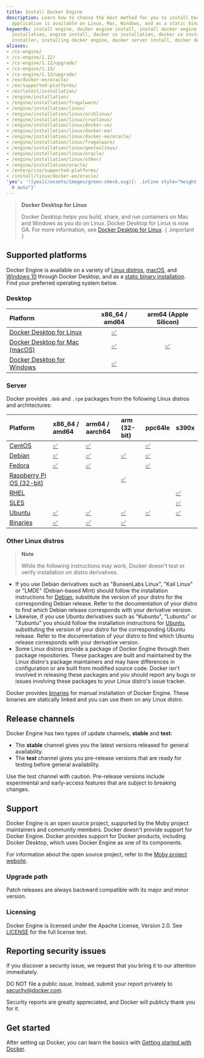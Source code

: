 ```yaml
---
title: Install Docker Engine
description: Learn how to choose the best method for you to install Docker Engine. This client-server
  application is available on Linux, Mac, Windows, and as a static binary.
keywords: install engine, docker engine install, install docker engine, docker engine
  installation, engine install, docker ce installation, docker ce install, engine
  installer, installing docker engine, docker server install, docker desktop vs docker engine
aliases:
- /cs-engine/
- /cs-engine/1.12/
- /cs-engine/1.12/upgrade/
- /cs-engine/1.13/
- /cs-engine/1.13/upgrade/
- /ee/docker-ee/oracle/
- /ee/supported-platforms/
- /en/latest/installation/
- /engine/installation/
- /engine/installation/frugalware/
- /engine/installation/linux/
- /engine/installation/linux/archlinux/
- /engine/installation/linux/cruxlinux/
- /engine/installation/linux/docker-ce/
- /engine/installation/linux/docker-ee/
- /engine/installation/linux/docker-ee/oracle/
- /engine/installation/linux/frugalware/
- /engine/installation/linux/gentoolinux/
- /engine/installation/linux/oracle/
- /engine/installation/linux/other/
- /engine/installation/oracle/
- /enterprise/supported-platforms/
- /install/linux/docker-ee/oracle/
'yes': '![yes](/assets/images/green-check.svg){: .inline style="height: 14px; margin:
  0 auto"}'
---
```


> **Docker Desktop for Linux**
>
> Docker Desktop helps you build, share, and run containers on Mac and
> Windows as you do on Linux. Docker Desktop for
> Linux is now GA. For more information, see
[Docker Desktop for Linux](../../desktop/install/linux-install.md).
{ .important }

## Supported platforms

Docker Engine is available on a variety of [Linux distros](../../desktop/install/linux-install.md),
[macOS](../../desktop/install/mac-install.md), and [Windows 10](../../desktop/install/windows-install.md)
through Docker Desktop, and as a [static binary installation](binaries.md). Find
your preferred operating system below.

### Desktop


| Platform                                                               |                    x86_64 / amd64                     |               arm64 (Apple Silicon)               |
| :--------------------------------------------------------------------- | :---------------------------------------------------: | :-----------------------------------------------: |
| [Docker Desktop for Linux](../../desktop/install/linux-install.md)     | [✅](../../desktop/install/linux-install.md)          |                                                   |
| [Docker Desktop for Mac (macOS)](../../desktop/install/mac-install.md) | [✅](../../desktop/install/mac-install.md)            | [✅](../../desktop/install/mac-install.md)        |
| [Docker Desktop for Windows](../../desktop/install/windows-install.md) | [✅](../../desktop/install/windows-install.md)        |                                                   |

### Server

Docker provides `.deb` and `.rpm` packages from the following Linux distros
and architectures:

| Platform                                       | x86_64 / amd64      | arm64 / aarch64     | arm (32-bit)               | ppc64le           | s390x             |
| :--------------------------------------------- | :------------------ | :------------------ | :------------------------- | :---------------- | :---------------- |
| [CentOS](centos.md)                            | [✅](centos.md)     | [✅](centos.md)     |                            | [✅](centos.md)   |                   |
| [Debian](debian.md)                            | [✅](debian.md)     | [✅](debian.md)     | [✅](debian.md)            | [✅](debian.md)   |                   |
| [Fedora](fedora.md)                            | [✅](fedora.md)     | [✅](fedora.md)     |                            | [✅](fedora.md)   |                   |
| [Raspberry Pi OS (32-bit)](raspberry-pi-os.md) |                     |                     | [✅](raspberry-pi-os.md)   |                   |                   |
| [RHEL](rhel.md)                                |                     |                     |                            |                   | [✅](rhel.md)     |
| [SLES](sles.md)                                |                     |                     |                            |                   | [✅](sles.md)     |
| [Ubuntu](ubuntu.md)                            | [✅](ubuntu.md)     | [✅](ubuntu.md)     | [✅](ubuntu.md)            | [✅](ubuntu.md)   | [✅](ubuntu.md)   |
| [Binaries](binaries.md)                        | [✅](binaries.md)   | [✅](binaries.md)   | [✅](binaries.md)          |                   |                   |

### Other Linux distros

> **Note**
>
> While the following instructions may work, Docker doesn't test or verify
> installation on distro derivatives.

- If you use Debian derivatives such as "BunsenLabs Linux", "Kali Linux" or 
  "LMDE" (Debian-based Mint) should follow the installation instructions for
  [Debian](debian.md), substitute the version of your distro for the
  corresponding Debian release. Refer to the documentation of your distro to find
  which Debian release corresponds with your derivative version.
- Likewise, if you use Ubuntu derivatives such as "Kubuntu", "Lubuntu" or "Xubuntu"
  you should follow the installation instructions for [Ubuntu](ubuntu.md),
  substituting the version of your distro for the corresponding Ubuntu release.
  Refer to the documentation of your distro to find which Ubuntu release
  corresponds with your derivative version.
- Some Linux distros provide a package of Docker Engine through their
  package repositories. These packages are built and maintained by the Linux
  distro's package maintainers and may have differences in configuration
  or are built from modified source code. Docker isn't involved in releasing these
  packages and you should report any bugs or issues involving these packages to
  your Linux distro's issue tracker.

Docker provides [binaries](binaries.md) for manual installation of Docker Engine.
These binaries are statically linked and you can use them on any Linux distro.

## Release channels

Docker Engine has two types of update channels, **stable** and **test**:

* The **stable** channel gives you the latest versions released for general availability.
* The **test** channel gives you pre-release versions that are ready for testing before
  general availability.

Use the test channel with caution. Pre-release versions include experimental and
early-access features that are subject to breaking changes.

## Support

Docker Engine is an open source project, supported by the Moby project maintainers
and community members. Docker doesn't provide support for Docker Engine.
Docker provides support for Docker products, including Docker Desktop, which uses
Docker Engine as one of its components.

For information about the open source project, refer to the
[Moby project website](https://mobyproject.org/).

### Upgrade path

Patch releases are always backward compatible with its major and minor version.

### Licensing

Docker Engine is licensed under the Apache License, Version 2.0. See
[LICENSE](https://github.com/moby/moby/blob/master/LICENSE) for the full
license text.

## Reporting security issues

If you discover a security issue, we request that you bring it to our attention immediately.

DO NOT file a public issue. Instead, submit your report privately to security@docker.com.

Security reports are greatly appreciated, and Docker will publicly thank you for it.

## Get started

After setting up Docker, you can learn the basics with
[Getting started with Docker](../../get-started/index.md).
